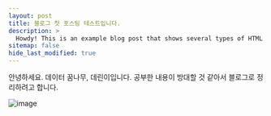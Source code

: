 ```yaml
---
layout: post
title: 블로그 첫 포스팅 테스트입니다.
description: >
  Howdy! This is an example blog post that shows several types of HTML content supported in this theme.
sitemap: false
hide_last_modified: true
---
```

안녕하세요. 데이터 꿈나무, 데린이입니다. 공부한 내용이 방대할 것 같아서 블로그로 정리하려고 합니다. 
<!-- ![Full-width image](https://via.placeholder.com/800x100){:.lead width="800" height="100"} -->
![image](https://user-images.githubusercontent.com/107903417/224618337-9e9ba104-8ea1-428c-bde7-b98bca2422c0.png)
